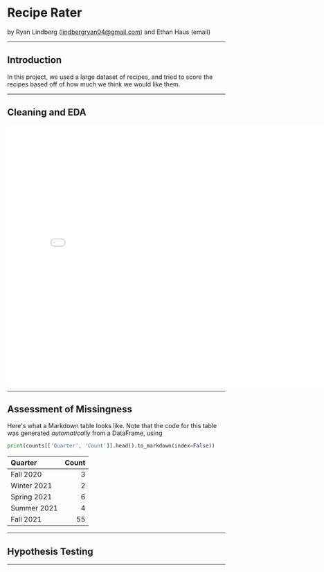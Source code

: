 # Recipe Rater

by Ryan Lindberg (lindbergryan04@gmail.com) and Ethan Haus (email)

---

## Introduction

In this project, we used a large dataset of recipes, and tried to score the recipes based off of how much we think we would like them.

---

## Cleaning and EDA

<iframe src="assets/example.html" width=800 height=600 frameBorder=0></iframe>

---

## Assessment of Missingness

Here's what a Markdown table looks like. Note that the code for this table was generated _automatically_ from a DataFrame, using

```py
print(counts[['Quarter', 'Count']].head().to_markdown(index=False))
```

| Quarter     |   Count |
|:------------|--------:|
| Fall 2020   |       3 |
| Winter 2021 |       2 |
| Spring 2021 |       6 |
| Summer 2021 |       4 |
| Fall 2021   |      55 |

---

## Hypothesis Testing


---